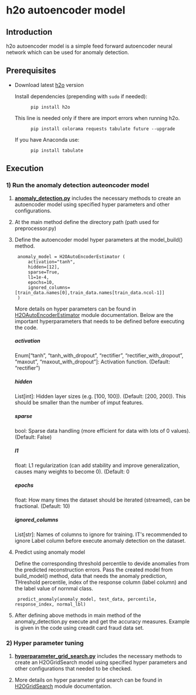 # h2o autoencoder model

## Introduction
h2o autoencoder model is a simple feed forward autoencoder neural network which can be used for anomaly detection.

## Prerequisites

- Download latest [h2o](http://docs.h2o.ai/h2o/latest-stable/index.html)  version

    Install dependencies (prepending with `sudo` if needed):

            pip install h2o

    This line is needed only if there are import errors when running h2o.

            pip install colorama requests tabulate future --upgrade

    If you have Anaconda use:

            pip install tabulate

## Execution

### 1) Run the anomaly detection auteoncoder model

1. **[anomaly_detection.py](https://github.com/TSKumarage/Python_Autoencoder/blob/master/h2o_autoencoder/anomaly_detection.py)** includes the necessary methods to create an autoencoder model using specified hyper parameters and other configurations.

2. At the main method define the directory path (path used for preprocessor.py)

3. Define the autoencoder model hyper parameters at the model_build() method.

        anomaly_model = H2OAutoEncoderEstimator (
            activation="tanh",
            hidden=[12],
            sparse=True,
            l1=1e-4,
            epochs=10,
            ignored_columns=[train_data.names[0],train_data.names[train_data.ncol-1]]
        )

     More details on hyper parameters can be found in [H2OAutoEncoderEstimator](http://docs.h2o.ai/h2o/latest-stable/h2o-py/docs/modeling.html#h2oautoencoderestimator) module documentation.
Below are the important hyperparameters that needs to be defined before executing the code.
   ##### activation
   Enum[“tanh”, “tanh_with_dropout”, “rectifier”, “rectifier_with_dropout”, “maxout”, “maxout_with_dropout”]: Activation function. (Default: “rectifier”)

   ##### hidden
    List[int]: Hidden layer sizes (e.g. [100, 100]). (Default: [200, 200]). This should be smaller than the number of imput features.

   ##### sparse
    bool: Sparse data handling (more efficient for data with lots of 0 values). (Default: False)

   ##### l1
    float: L1 regularization (can add stability and improve generalization, causes many weights to become 0). (Default: 0

   ##### epochs
    float: How many times the dataset should be iterated (streamed), can be fractional. (Default: 10)

   ##### ignored_columns
    List[str]: Names of columns to ignore for training. IT's recommended to ignore Label column before execute anomaly detection on the dataset.

4. Predict using anomaly model

      Define the corresponding threshold percentile to devide anomalies from the predicted reconstruction errors. Pass the created model from build_model() method, data that needs the anomaly prediction, THreshold percentile, index of the response column (label column) and the label value of nornmal class.

        predict_anomaly(anomaly_model, test_data, percentile, response_index, normal_lbl)

5. After defining above methods in main  method of the anomaly_detection.py execute and get the accuracy measures. Example is given in the code using creadit card fraud data set.

### 2) Hyper parameter tuning

1. **[hyperparameter_grid_search.py](https://github.com/TSKumarage/Python_Autoencoder/blob/master/h2o_autoencoder/hyperparameter_grid_search.py)** includes the necessary methods to create an H2OGridSearch model using specified hyper parameters and other configurations that needed to be checked.

2. More details on hyper parameter grid search can be found in [H2OGridSearch](http://docs.h2o.ai/h2o/latest-stable/h2o-py/docs/modeling.html#module-h2o.grid.grid_search) module documentation.
